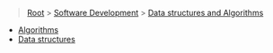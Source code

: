 > [Root](../../index.md) > [Software Development](<../Software Development.md>) > [Data structures and Algorithms](<Data structures and Algorithms.md>)

- [Algorithms](Algorithms/Algorithms.md)
- [Data structures](<Data structures/Data structures.md>)

